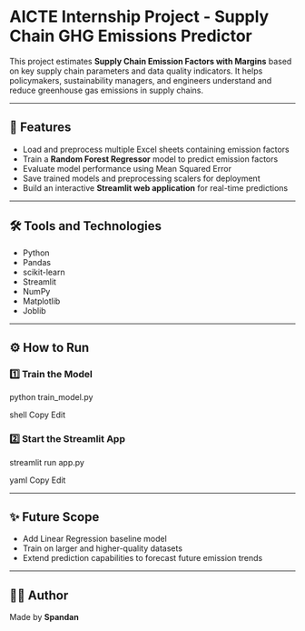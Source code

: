# AICTE Internship Project - Supply Chain GHG Emissions Predictor

This project estimates **Supply Chain Emission Factors with Margins** based on key supply chain parameters and data quality indicators. It helps policymakers, sustainability managers, and engineers understand and reduce greenhouse gas emissions in supply chains.

---

## 🚀 Features

- Load and preprocess multiple Excel sheets containing emission factors
- Train a **Random Forest Regressor** model to predict emission factors
- Evaluate model performance using Mean Squared Error
- Save trained models and preprocessing scalers for deployment
- Build an interactive **Streamlit web application** for real-time predictions

---

## 🛠️ Tools and Technologies

- Python
- Pandas
- scikit-learn
- Streamlit
- NumPy
- Matplotlib
- Joblib

---

## ⚙️ How to Run

### 1️⃣ Train the Model
python train_model.py

shell
Copy
Edit

### 2️⃣ Start the Streamlit App
streamlit run app.py

yaml
Copy
Edit

---

## ✨ Future Scope

- Add Linear Regression baseline model
- Train on larger and higher-quality datasets
- Extend prediction capabilities to forecast future emission trends

---

## 🧑‍💻 Author

Made by **Spandan**

